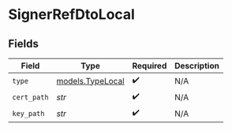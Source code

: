# SignerRefDtoLocal


## Fields

| Field                                      | Type                                       | Required                                   | Description                                |
| ------------------------------------------ | ------------------------------------------ | ------------------------------------------ | ------------------------------------------ |
| `type`                                     | [models.TypeLocal](../models/typelocal.md) | :heavy_check_mark:                         | N/A                                        |
| `cert_path`                                | *str*                                      | :heavy_check_mark:                         | N/A                                        |
| `key_path`                                 | *str*                                      | :heavy_check_mark:                         | N/A                                        |